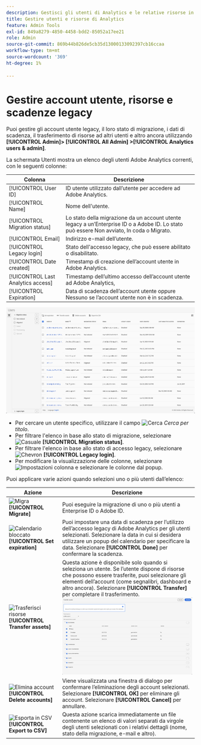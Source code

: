 ```yaml
---
description: Gestisci gli utenti di Analytics e le relative risorse in Adobe Admin Console.
title: Gestire utenti e risorse di Analytics
feature: Admin Tools
exl-id: 849a8279-4850-4458-bdd2-85052a17ee21
role: Admin
source-git-commit: 869b44b826de5cb35d13000133092397cb16ccaa
workflow-type: tm+mt
source-wordcount: '369'
ht-degree: 1%

---
```


# Gestire account utente, risorse e scadenze legacy

Puoi gestire gli account utente legacy, il loro stato di migrazione, i dati di scadenza, il trasferimento di risorse ad altri utenti e altro ancora utilizzando **[!UICONTROL Admin]> [!UICONTROL All Admin] >[!UICONTROL Analytics users & admin]**.

La schermata Utenti mostra un elenco degli utenti Adobe Analytics correnti, con le seguenti colonne:

| Colonna | Descrizione |
|---|---|
| [!UICONTROL User ID] | ID utente utilizzato dall’utente per accedere ad Adobe Analytics. |
| [!UICONTROL Name] | Nome dell&#39;utente. |
| [!UICONTROL Migration status] | Lo stato della migrazione da un account utente legacy a un’Enterprise ID o a Adobe ID.  Lo stato può essere Non avviato, In coda o Migrato. |
| [!UICONTROL Email] | Indirizzo e-mail dell’utente. |
| [!UICONTROL Legacy login] | Stato dell&#39;accesso legacy, che può essere abilitato o disabilitato. |
| [!UICONTROL Date created] | Timestamp di creazione dell’account utente in Adobe Analytics. |
| [!UICONTROL Last Analytics access] | Timestamp dell’ultimo accesso dell’account utente ad Adobe Analytics, |
| [!UICONTROL Expiration] | Data di scadenza dell’account utente oppure Nessuno se l’account utente non è in scadenza. |

![Utenti](assets/users.png)

- Per cercare un utente specifico, utilizzare il campo ![Cerca](https://spectrum.adobe.com/static/icons/workflow_18/Smock_Search_18_N.svg) *Cerca per titolo*.
- Per filtrare l&#39;elenco in base allo stato di migrazione, selezionare ![Casuale](https://spectrum.adobe.com/static/icons/ui_18/ChevronSize100.svg) **[!UICONTROL Migration status]**.
- Per filtrare l&#39;elenco in base allo stato di accesso legacy, selezionare ![Chevron](https://spectrum.adobe.com/static/icons/ui_18/ChevronSize100.svg) **[!UICONTROL Legacy login]**.
- Per modificare la visualizzazione delle colonne, selezionare ![Impostazioni colonna](https://spectrum.adobe.com/static/icons/workflow_18/Smock_ColumnSettings_18_N.svg) e selezionare le colonne dal popup.

Puoi applicare varie azioni quando selezioni uno o più utenti dall’elenco:

| Azione | Descrizione |
|---|---|
| ![Migra](https://spectrum.adobe.com/static/icons/workflow_18/Smock_Briefcase_18_N.svg) **[!UICONTROL Migrate]** | Puoi eseguire la migrazione di uno o più utenti a Enterprise ID o Adobe ID. |
| ![Calendario bloccato](https://spectrum.adobe.com/static/icons/workflow_18/Smock_CalendarLocked_18_N.svg) **[!UICONTROL Set expiration]** | Puoi impostare una data di scadenza per l’utilizzo dell’accesso legacy di Adobe Analytics per gli utenti selezionati.  Selezionare la data in cui si desidera utilizzare un popup del calendario per specificare la data. Selezionare **[!UICONTROL Done]** per confermare la scadenza. |
| ![Trasferisci risorse](https://spectrum.adobe.com/static/icons/workflow_18/Smock_Switch_18_N.svg) **[!UICONTROL Transfer assets]** | Questa azione è disponibile solo quando si seleziona un utente. Se l’utente dispone di risorse che possono essere trasferite, puoi selezionare gli elementi dell’account (come segnalibri, dashboard e altro ancora). Selezionare **[!UICONTROL Transfer]** per completare il trasferimento.<br/>![Trasferisce risorse](assets/transfer-assets.png) |
| ![Elimina account](https://spectrum.adobe.com/static/icons/workflow_18/Smock_Delete_18_N.svg) **[!UICONTROL Delete accounts]** | Viene visualizzata una finestra di dialogo per confermare l’eliminazione degli account selezionati. Selezionare **[!UICONTROL OK]** per eliminare gli account. Selezionare **[!UICONTROL Cancel]** per annullare. |
| ![Esporta in CSV](https://spectrum.adobe.com/static/icons/workflow_18/Smock_FileCSV_18_N.svg) **[!UICONTROL Export to CSV]** | Questa azione scarica immediatamente un file contenente un elenco di valori separati da virgole degli utenti selezionati con i relativi dettagli (nome, stato della migrazione, e-mail e altro). |

